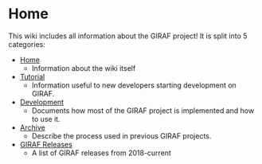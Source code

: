 # Home

This wiki includes all information about the GIRAF project! It is split into 5 categories:

   - [Home](./index.md)
       - Information about the wiki itself
   - [Tutorial](./tutorial/index.md)
       - Information useful to new developers starting development on GIRAF.
   - [Development](./development/index.md)
       - Documents how most of the GIRAF project is implemented and how to use it.
   - [Archive](./archive/2020/index.md)
       - Describe the process used in previous GIRAF projects.
   - [GIRAF Releases](./releases/index.md)
       - A list of GIRAF releases from 2018-current
